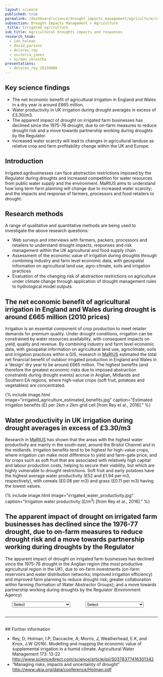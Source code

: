 ```yaml
---
layout: science
published: true
permalink: /dashboard/science/drought_impacts_management/agriculture/irrigated/
subsection: Drought Impacts Management > Agriculture
_title: Irrigated agriculture
sub_title: Agricultural droughts impacts and responses
research_team:
  - ian_holman
  - david_parsons
  - dolores_rey
  - victoria_janes
  - nirman_shrestha
presentations:
  - delores_rey_20150908
---
```


## Key science findings

* The net economic benefit of agricultural irrigation in England and Wales in a dry year is around £665 million.
* Water productivity in UK irrigation during drought averages in excess of £3.30/m3.
* The apparent impact of drought on irrigated farm businesses has declined since the 1975-76 drought, due to on-farm measures to reduce drought risk and a move towards partnership working during droughts by the Regulator.
* Increased water scarcity will lead to changes in agricultural landuse as relative crop and farm profitability change within the UK and Europe.
 
## Introduction

Irrigated agribusinesses can face abstraction restrictions imposed by the Regulator during droughts and increased competition for water resources from public water supply and the environment. MaRIUS aims to understand how long term farm planning will change due to increased water scarcity; and the impacts and response of farmers, processors and food retailers to drought.

## Research methods

A range of qualitative and quantitative methods are being used to investigate the above research questions:

* Web surveys and interviews with farmers, packers, processors and retailers to understand drought impacts, responses and risk management within the UK agricultural and food supply chain
* Assessment of the economic value of irrigation during droughts through combining industry and farm level economic data, with geospatial information on agricultural land use, agro-climate, soils and irrigation practices
* Evaluation of the changing risk of abstraction restrictions on agriculture under climate change through application of drought management rules to hydrological model outputs
 
## The net economic benefit of agricultural irrigation in England and Wales during drought is around £665 million (2010 prices) 
 
Irrigation is an essential component of crop production to meet retailer demands for premium quality. Under drought conditions, irrigation can be constrained by water resources availability, with consequent impacts on yield, quality and revenue. By combining industry and farm level economic data, with geospatial information on agricultural land use, agroclimate, soils and irrigation practices within a GIS, research in <abbr title="Managing the Risks, Impacts and Uncertainties of drought and water Scarcity">MaRIUS</abbr> estimated the total net financial benefit of outdoor irrigated production in England and Wales in a ‘design’ dry year to be around £665 million.  The highest benefits (and therefore the greatest economic risks due to imposed abstraction constraints during drought events) accrue in Anglian, Midlands and Southern EA regions, where high-value crops (soft fruit, potatoes and vegetables) are concentrated.

{% include 
	image.html 
	image="irrigated_agriculture_estimated_benefits.jpg" 
	caption="Estimated irrigation benefits (£) per 2km x 2km grid cell [from Rey et al., 2016]." 
%}

## Water productivity in UK irrigation during drought averages in excess of £3.30/m3
 
Research in <abbr title="Managing the Risks, Impacts and Uncertainties of drought and water Scarcity">MaRIUS</abbr> has shown that the areas with the highest water productivity are mainly in the south-east, around the Bristol Channel and in the midlands.  Irrigation benefits tend to be highest for high-value crops, where irrigation can make most difference to yield and farm-gate price; and for crops such as soft fruit that are associated with relatively high capital and labour production costs, helping to secure their viability, but which are highly vulnerable to drought restrictions.  Soft fruit and early potatoes have the highest average water productivity (£52 and £1.94 per m3, respectively), with cereals (£0.08 per m3) and grass (£0.11 per m3) having the lowest values.

{% include 
	image.html 
	image="irrigated_water_productivity.jpg" 
	caption="Irrigation water productivity (£/m<sup>3</sup>) [from Rey et al., 2016]." 
%}

## The apparent impact of drought on irrigated farm businesses has declined since the 1976-77 drought, due to on-farm measures to reduce drought risk and a move towards partnership working during droughts by the Regulator

The apparent impact of drought on irrigated farm businesses has declined since the 1975-76 drought in the Anglian region (the most productive agricultural region in the UK), due to on-farm investments (on-farm reservoirs and water distribution networks; improved irrigation efficiency) and improved farm planning to reduce drought risk; greater collaboration within farming (formation of Water Abstractor Groups); and a move towards partnership working during droughts by the Regulator (Environment Agency)
<style>
div.selection
{
	width:48%;
	float:left;
	text-align: center;
}
div#clearthem
{
	clear:both;
}
</style>
<div class="selection">
	<select>
		<option>Select</option>
		<option value="{{ site.images_url }}/ea-cams-water-availability.jpg">EA CAMS water availability</option>
		<option value="{{ site.images_url }}/irrigated-area-2nd-round.jpg">Irrigated area 2<sup>nd</sup> round</option>
		<option value="{{ site.images_url }}/irrigated-demand-2nd-round.jpg">Irrigated demand 2<sup>nd</sup> round</option>
		<option value="{{ site.images_url }}/psmd-2010.jpg">PSMD 2010</option>
		<option value="{{ site.images_url }}/benefit-grid.jpg">Benefit grid</option>
		<option value="{{ site.images_url }}/water-prod-2nd-round.jpg">Water productivity 2<sup>nd</sup> round</option>
	</select>
	<img src="#" alt="" />
</div>
<div class="selection">
	<select>
		<option>Select</option>
		<option value="{{ site.images_url }}/ea-cams-water-availability.jpg">EA CAMS water availability</option>
		<option value="{{ site.images_url }}/irrigated-area-2nd-round.jpg">Irrigated area 2<sup>nd</sup> round</option>
		<option value="{{ site.images_url }}/irrigated-demand-2nd-round.jpg">Irrigated demand 2<sup>nd</sup> round</option>
		<option value="{{ site.images_url }}/psmd-2010.jpg">PSMD 2010</option>
		<option value="{{ site.images_url }}/benefit-grid.jpg">Benefit grid</option>
		<option value="{{ site.images_url }}/water-prod-2nd-round.jpg">Water productivity 2<sup>nd</sup> round</option>
	</select>
	<img src="#" alt="" />
</div>
<div id="clearthem">
</div>
<script>
(function()
{
	$('div.selection > select').on('change', function()
	{
		var correspondingImage = $(this).parent().find('img');
		correspondingImage.attr('src',$(this).val());
	});
})();
</script>
<br />
<hr />
<br />
## Further information

* Rey, D; Holman, I.P; Daccache, A; Morris, J, Weatherhead, E.K, and Knox, J.W (2016). Modelling and mapping the economic value of supplemental irrigation in a humid climate.  Agricultural Water Management 173: 13-22 <a href="http://www.sciencedirect.com/science/article/pii/S0378377416301342" target="_blank">http://www.sciencedirect.com/science/article/pii/S0378377416301342</a>
* “Managing risks, impacts and uncertainty of drought” <a href="http://www.ukia.org/data/conference/Holman.pdf" target="_blank">http://www.ukia.org/data/conference/Holman.pdf</a>

